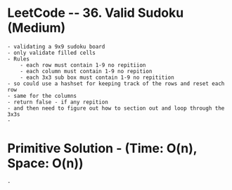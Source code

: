 # LeetCode -- 36. Valid Sudoku (Medium)

    - validating a 9x9 sudoku board
    - only validate filled cells
    - Rules
        - each row must contain 1-9 no repitiion
        - each column must contain 1-9 no repition
        - each 3x3 sub box must contain 1-9 no repitition
    - so could use a hashset for keeping track of the rows and reset each row
    - same for the columns
    - return false - if any repition
    - and then need to figure out how to section out and loop through the 3x3s
    - 


# Primitive Solution - (Time: O(n), Space: O(n))

    -







